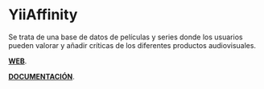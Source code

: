 # YiiAffinity

Se trata de una base de datos de películas y series donde los usuarios pueden valorar y añadir críticas de los diferentes productos audiovisuales.

**[WEB](https://yii-affinity.herokuapp.com)**.

**[DOCUMENTACIÓN](https://rollangel.github.io/yiiaffinity/)**.
